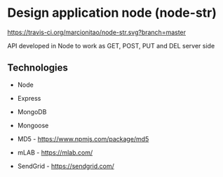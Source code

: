 # Design application node (node-str)
https://travis-ci.org/marcionitao/node-str.svg?branch=master

API developed in Node to work as GET, POST, PUT and DEL server side

## Technologies
- Node
- Express
- MongoDB
- Mongoose

- MD5 - https://www.npmjs.com/package/md5
- mLAB - https://mlab.com/
- SendGrid - https://sendgrid.com/
